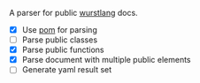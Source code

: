 A parser for public [wurstlang](https://wurstlang.org) docs.

- [x] Use [pom](https://crates.io/crates/pom) for parsing
- [ ] Parse public classes
- [x] Parse public functions
- [x] Parse document with multiple public elements
- [ ] Generate yaml result set
